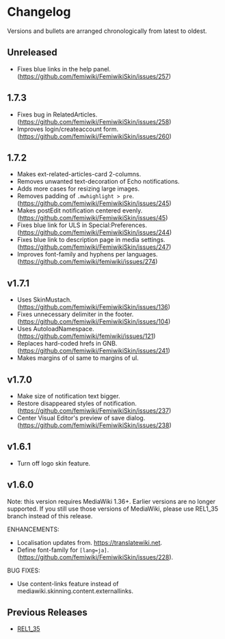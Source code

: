 # Changelog

Versions and bullets are arranged chronologically from latest to oldest.

## Unreleased

- Fixes blue links in the help panel. (https://github.com/femiwiki/FemiwikiSkin/issues/257)

## 1.7.3

- Fixes bug in RelatedArticles. (https://github.com/femiwiki/FemiwikiSkin/issues/258)
- Improves login/createaccount form. (https://github.com/femiwiki/FemiwikiSkin/issues/260)

## 1.7.2

- Makes ext-related-articles-card 2-columns.
- Removes unwanted text-decoration of Echo notifications.
- Adds more cases for resizing large images.
- Removes padding of `.mwhighlight > pre`. (https://github.com/femiwiki/FemiwikiSkin/issues/245)
- Makes postEdit notification centered evenly. (https://github.com/femiwiki/FemiwikiSkin/issues/45)
- Fixes blue link for ULS in Special:Preferences. (https://github.com/femiwiki/FemiwikiSkin/issues/244)
- Fixes blue link to description page in media settings. (https://github.com/femiwiki/FemiwikiSkin/issues/247)
- Improves font-family and hyphens per languages. (https://github.com/femiwiki/femiwiki/issues/274)

## v1.7.1

- Uses SkinMustach. (https://github.com/femiwiki/FemiwikiSkin/issues/136)
- Fixes unnecessary delimiter in the footer. (https://github.com/femiwiki/FemiwikiSkin/issues/104)
- Uses AutoloadNamespace. (https://github.com/femiwiki/femiwiki/issues/121)
- Replaces hard-coded hrefs in GNB. (https://github.com/femiwiki/FemiwikiSkin/issues/241)
- Makes margins of ol same to margins of ul.

## v1.7.0

- Make size of notification text bigger.
- Restore disappeared styles of notification. (https://github.com/femiwiki/FemiwikiSkin/issues/237)
- Center Visual Editor's preview of save dialog. (https://github.com/femiwiki/FemiwikiSkin/issues/238)

## v1.6.1

- Turn off logo skin feature.

## v1.6.0

Note: this version requires MediaWiki 1.36+. Earlier versions are no longer supported.
If you still use those versions of MediaWiki, please use REL1_35 branch instead of this release.

ENHANCEMENTS:

- Localisation updates from. https://translatewiki.net.
- Define font-family for `[lang=ja]`. (https://github.com/femiwiki/FemiwikiSkin/issues/228).

BUG FIXES:

- Use content-links feature instead of mediawiki.skinning.content.externallinks.

## Previous Releases

- [REL1_35](https://github.com/femiwiki/FemiwikiSkin/blob/REL1_35/CHANGELOG.md)
